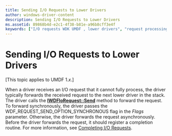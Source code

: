 ```yaml
---
title: Sending I/O Requests to Lower Drivers
author: windows-driver-content
description: Sending I/O Requests to Lower Drivers
ms.assetid: 89868b4d-e2c1-4f38-b81e-a96b8cff3e4f
keywords: ["I/O requests WDK UMDF , lower drivers", "request processing WDK UMDF , lower drivers"]
---
```


# Sending I/O Requests to Lower Drivers


\[This topic applies to UMDF 1.*x*.\]

When a driver receives an I/O request that it cannot fully process, the driver typically forwards the received request to the next lower driver in the stack. The driver calls the [**IWDFIoRequest::Send**](https://msdn.microsoft.com/library/windows/hardware/ff559149) method to forward the request. To forward synchronously, the driver passes the WDF\_REQUEST\_SEND\_OPTION\_SYNCHRONOUS flag in the *Flags* parameter. Otherwise, the driver forwards the request asynchronously. Before the driver forwards the request, it should register a completion routine. For more information, see [Completing I/O Requests](completing-i-o-requests.md).

 

 





